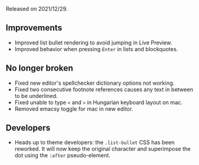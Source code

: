 Released on 2021/12/29.

## Improvements

- Improved list bullet rendering to avoid jumping in Live Preview.
- Improved behavior when pressing `Enter` in lists and blockquotes.

## No longer broken

- Fixed new editor's spellchecker dictionary options not working.
- Fixed two consecutive footnote references causes any text in between to be underlined.
- Fixed unable to type `<` and `>` in Hungarian keyboard layout on mac.
- Removed emacsy toggle for mac in new editor.

## Developers

- Heads up to theme developers: the `.list-bullet` CSS has been reworked. It will now keep the original character and superimpose the dot using the `:after` pseudo-element.

